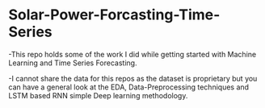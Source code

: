 # Solar-Power-Forcasting-Time-Series
-This repo holds some of the work I did while getting started with Machine Learning and Time Series Forecasting.

-I cannot share the data for this repos as the dataset is proprietary but you can have a general look at the EDA, Data-Preprocessing techniques and LSTM based RNN simple Deep learning methodology.
